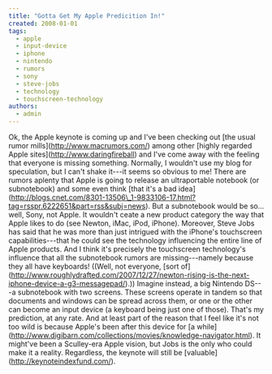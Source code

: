 ```yaml
---
title: "Gotta Get My Apple Predicition In!"
created: 2008-01-01
tags: 
  - apple
  - input-device
  - iphone
  - nintendo
  - rumors
  - sony
  - steve-jobs
  - technology
  - touchscreen-technology
authors: 
  - admin
---
```


Ok, the Apple keynote is coming up and I've been checking out \[the usual rumor mills\](http://www.macrumors.com/) among other \[highly regarded Apple sites\](http://www.daringfireball) and I've come away with the feeling that everyone is missing something. Normally, I wouldn't use my blog for speculation, but I can't shake it---it seems so obvious to me! There are rumors aplenty that Apple is going to release an ultraportable notebook (or subnotebook) and some even think \[that it's a bad idea\](http://blogs.cnet.com/8301-13506\_1-9833106-17.html?tag=rsspr.6222651&part=rss&subj=news). But a subnotebook would be so... well, Sony, not Apple. It wouldn't ceate a new product category the way that Apple likes to do (see Newton, iMac, iPod, iPhone). Moreover, Steve Jobs has said that he was more than just intrigued with the iPhone's touchscreen capabilities---that he could see the technology influencing the entire line of Apple products. And I think it's precisely the touchscreen technology's influence that all the subnotebook rumors are missing---namely because they all have keyboards! ((Well, not everyone, \[sort of\](http://www.roughlydrafted.com/2007/12/27/newton-rising-is-the-next-iphone-device-a-g3-messagepad/).)) Imagine instead, a big Nintendo DS---a subnotebook with two screens. These screens operate in tandem so that documents and windows can be spread across them, or one or the other can become an input device (a keyboard being just one of those). That's my prediction, at any rate. And at least part of the reason that I feel like it's not too wild is because Apple's been after this device for \[a while\](http://www.digibarn.com/collections/movies/knowledge-navigator.html). It might've been a Sculley-era Apple vision, but Jobs is the only who could make it a reality. Regardless, the keynote will still be \[valuable\](http://keynoteindexfund.com/).
